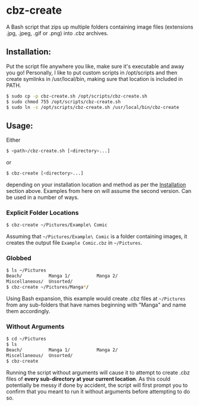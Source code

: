 # cbz-create
A Bash script that zips up multiple folders containing image files (extensions .jpg, .jpeg, .gif or .png) into .cbz archives.

## Installation:
Put the script file anywhere you like, make sure it's executable and away you go!
Personally, I like to put custom scripts in /opt/scripts and then create symlinks in /usr/local/bin, making sure that location is included in PATH.

```bash
$ sudo cp -p cbz-create.sh /opt/scripts/cbz-create.sh
$ sudo chmod 755 /opt/scripts/cbz-create.sh
$ sudo ln -s /opt/scripts/cbz-create.sh /usr/local/bin/cbz-create
```

## Usage:
Either
```bash
$ <path>/cbz-create.sh [<directory>...]
```
or
```bash
$ cbz-create [<directory>...]
```
depending on your installation location and method as per the [Installation](#Installation) section above. Examples from here on will assume the second version.
Can be used in a number of ways.
### Explicit Folder Locations
```bash
$ cbz-create ~/Pictures/Example\ Comic
```
Assuming that `~/Pictures/Example\ Comic` is a folder containing images, it creates the output file `Example Comic.cbz` in `~/Pictures`.
### Globbed
```bash
$ ls ~/Pictures
Beach/          Manga 1/          Manga 2/
Miscellaneous/  Unsorted/
$ cbz-create ~/Pictures/Manga*/
```
Using Bash expansion, this example would create .cbz files at `~/Pictures` from any sub-folders that have names beginning with "Manga" and name them accordingly.
### Without Arguments
```bash
$ cd ~/Pictures
$ ls
Beach/          Manga 1/          Manga 2/
Miscellaneous/  Unsorted/
$ cbz-create
```
Running the script without arguments will cause it to attempt to create .cbz files of **every sub-directory at your current location**. As this could potentially be messy if done by accident, the script will first prompt you to confirm that you meant to run it without arguments before attempting to do so.
